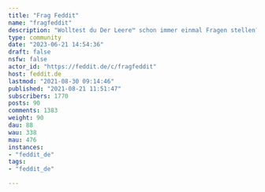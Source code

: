 ```yaml
---
title: "Frag Feddit" 
name: "fragfeddit"
description: "Wolltest du Der Leere™ schon immer einmal Fragen stellen? Tue dies hier."
type: community
date: "2023-06-21 14:54:36"
draft: false
nsfw: false
actor_id: "https://feddit.de/c/fragfeddit"
host: feddit.de
lastmod: "2021-08-30 09:14:46"
published: "2021-08-21 11:51:47"
subscribers: 1770
posts: 90
comments: 1383
weight: 90
dau: 88
wau: 338
mau: 476
instances:
- "feddit_de"
tags: 
- "feddit_de"

---
```

